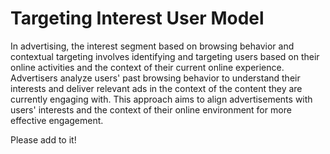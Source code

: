 # Targeting Interest User Model

In advertising, the interest segment based on browsing behavior and contextual targeting involves identifying and targeting users based on their online activities and the context of their current online experience. Advertisers analyze users' past browsing behavior to understand their interests and deliver relevant ads in the context of the content they are currently engaging with. This approach aims to align advertisements with users' interests and the context of their online environment for more effective engagement.

Please add to it!
